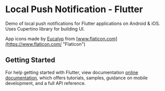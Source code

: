 # Local Push Notification - Flutter

Demo of local push notifications for Flutter applications on Android & iOS. Uses Cupertino library for building UI.

App icons made by [Eucalyp](https://www.flaticon.com/authors/eucalyp "Eucalyp") from [www.flaticon.com](https://www.flaticon.com/ "Flaticon")

## Getting Started

For help getting started with Flutter, view documentation
[online documentation](https://flutter.dev/docs), which offers tutorials,
samples, guidance on mobile development, and a full API reference.
